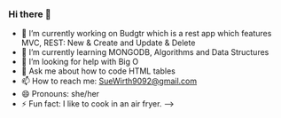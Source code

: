 ### Hi there 👋

- 🔭 I’m currently working on Budgtr which is a rest app which features MVC, REST: New & Create and Update & Delete
- 🌱 I’m currently learning MONGODB, Algorithms and Data Structures
- 🤔 I’m looking for help with Big O
- 💬 Ask me about how to code HTML tables
- 📫 How to reach me: SueWirth9092@gmail.com
- 😄 Pronouns: she/her
- ⚡ Fun fact: I like to cook in an air fryer.
-->

